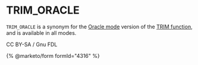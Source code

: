# TRIM\_ORACLE

`TRIM_ORACLE` is a synonym for the [Oracle mode](broken-reference) version of the [TRIM function](trim.md), and is available in all modes.

CC BY-SA / Gnu FDL

{% @marketo/form formId="4316" %}
